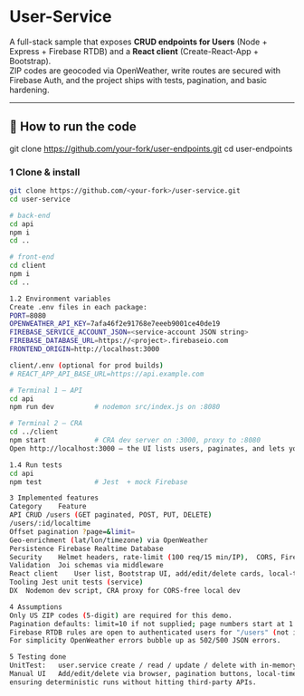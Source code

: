 # User-Service 

A full-stack sample that exposes **CRUD endpoints for Users** (Node + Express + Firebase RTDB) and a **React client** (Create-React-App + Bootstrap).  
ZIP codes are geocoded via OpenWeather, write routes are secured with Firebase Auth, and the project ships with tests, pagination, and basic hardening.

---

## 🚀 How to run the code
git clone https://github.com/your-fork/user-endpoints.git
cd user-endpoints

### 1  Clone & install

```bash
git clone https://github.com/<your-fork>/user-service.git
cd user-service

# back-end
cd api
npm i
cd ..

# front-end
cd client
npm i
cd ..

1.2 Environment variables
Create .env files in each package:
PORT=8080
OPENWEATHER_API_KEY=7afa46f2e91768e7eeeb9001ce40de19
FIREBASE_SERVICE_ACCOUNT_JSON=<service-account JSON string>
FIREBASE_DATABASE_URL=https://<project>.firebaseio.com
FRONTEND_ORIGIN=http://localhost:3000

client/.env (optional for prod builds)
# REACT_APP_API_BASE_URL=https://api.example.com

# Terminal 1 – API
cd api
npm run dev          # nodemon src/index.js on :8080

# Terminal 2 – CRA
cd ../client
npm start            # CRA dev server on :3000, proxy to :8080
Open http://localhost:3000 — the UI lists users, paginates, and lets you add/edit/delete.

1.4 Run tests
cd api
npm test             # Jest  + mock Firebase

3 Implemented features
Category	Feature
API	CRUD /users (GET paginated, POST, PUT, DELETE)
/users/:id/localtime
Offset pagination ?page=&limit=
Geo-enrichment (lat/lon/timezone) via OpenWeather
Persistence	Firebase Realtime Database
Security	Helmet headers, rate-limit (100 req/15 min/IP),  CORS, Firebase Auth (Pending)
Validation	Joi schemas via middleware
React client	User list, Bootstrap UI, add/edit/delete cards, local-time alert, paginated list
Tooling	Jest unit tests (service) 
DX	Nodemon dev script, CRA proxy for CORS-free local dev

4 Assumptions
Only US ZIP codes (5-digit) are required for this demo.
Pagination defaults: limit=10 if not supplied; page numbers start at 1.
Firebase RTDB rules are open to authenticated users for "/users" (not included here).
For simplicity OpenWeather errors bubble up as 502/500 JSON errors.

5 Testing done
UnitTest: 	user.service create / read / update / delete with in-memory Firebase mock	npm test
Manual UI	Add/edit/delete via browser, pagination buttons, local-time fetch	npm run dev (both layers) The test suite stubs external network (OpenWeather) and Firebase writes,
ensuring deterministic runs without hitting third-party APIs.
